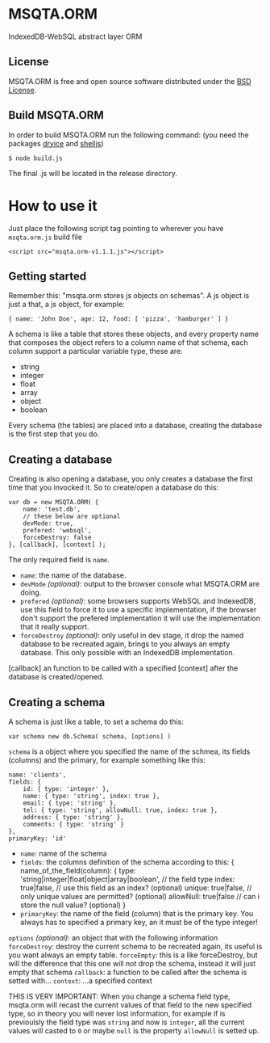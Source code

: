 MSQTA.ORM
=========

IndexedDB-WebSQL abstract layer ORM

License
----------
MSQTA.ORM is free and open source software distributed under the [BSD License](http://opensource.org/licenses/BSD-3-Clause).

Build MSQTA.ORM
-----------------------
In order to build MSQTA.ORM run the following command:
(you need the packages [dryice](https://github.com/mozilla/dryice) and [shelljs](https://github.com/arturadib/shelljs))

	$ node build.js
	
The final .js will be located in the release directory.

How to use it
============
Just place the following script tag pointing to wherever you have `msqta.orm.js` build file

	<script src="msqta.orm-v1.1.1.js"></script>
	
Getting started
--------------------
Remember this: "msqta.orm stores js objects on schemas".
A js object is just a that, a js object, for example:

	{ name: 'John Doe', age: 12, food: [ 'pizza', 'hamburger' ] }
	
A schema is like a table that stores these objects, and every property name that composes the object refers to a column name of that schema, each column support a particular variable type, these are:
* string
* integer
* float
* array
* object
* boolean

Every schema (the tables) are placed into a database, creating the database is the first step that you do.

Creating a database
--------------------------
Creating is also opening a database, you only creates a database the first time that you invocked it. So to create/open a database do this:

	var db = new MSQTA.ORM( {
		name: 'test.db',
		// these below are optional
		devMode: true,
		prefered: 'websql',
		forceDestroy: false
	}, [callback], [context] );
	
The only required field is `name`.

* `name`: the name of the database.
* `devMode` *(optional)*: output to the browser console what MSQTA.ORM are doing.
* `prefered` *(optional)*: some browsers supports WebSQL and IndexedDB, use this field to force it to use a specific implementation, if the browser don't support the prefered implementation it will use the implementation that it really support.
* `forceDestroy` *(optional)*: only useful in dev stage, it drop the named database to be recreated again, brings to you always an empty database. This only possible with an IndexedDB implementation.

[callback] an function to be called with a specified [context] after the database is created/opened.

## Creating a schema
A schema is just like a table, to set a schema do this:

	var schema new db.Schema( schema, [options] )
	
`schema` is a object where you specified the name of the schmea, its fields (columns) and the primary, for example something like this:

	name: 'clients',
	fields: {
		id: { type: 'integer' },
		name: { type: 'string', index: true },
		email: { type: 'string' },
		tel: { type: 'string', allowNull: true, index: true },
		address: { type: 'string' },
		comments: { type: 'string' }
	},
	primaryKey: 'id'

* `name`: name of the schema
* `fields`: the columns definition of the schema according to this:
	{ name_of_the_field(column): { 
		type: 'string|integer|float|object|array|boolean', // the field type
		index: true|false, // use this field as an index? (optional)
		unique: true|false, // only unique values are permitted? (optional)
		allowNull: true|false // can i store the null value? (optional)
	}
* `primaryKey`: the name of the field (column) that is the primary key. You always has to specified a primary key, an it must be of the type integer!	

`options` *(optional)*: an object that with the following information
	`forceDestroy`: destroy the current schema to be recreated again, its useful is you want always an empty table.
	`forceEmpty`: this is a like forceDestroy, but will the difference that this one will not drop the schema, instead it will just empty that schema
	`callback`: a function to be called after the schema is setted with...
	`context`: ...a specified context

THIS IS VERY IMPORTANT: When you change a schema field type, msqta.orm will recast the current values of that field to the new specified type, so in theory you will never lost information, for example if is previoulsly the field type was `string` and now is `integer`, all the current values will casted to `0` or maybe `null` is the property `allowNull` is setted up.


	